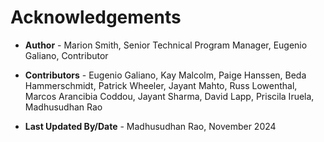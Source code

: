 # Acknowledgements

* **Author** - Marion Smith, Senior Technical Program Manager, Eugenio Galiano, Contributor

* **Contributors** -  Eugenio Galiano, Kay Malcolm, Paige Hanssen, Beda Hammerschmidt, Patrick Wheeler, Jayant  Mahto, Russ Lowenthal, Marcos Arancibia Coddou, Jayant Sharma, David Lapp, Priscila Iruela, Madhusudhan Rao
* **Last Updated By/Date** - Madhusudhan Rao, November 2024

